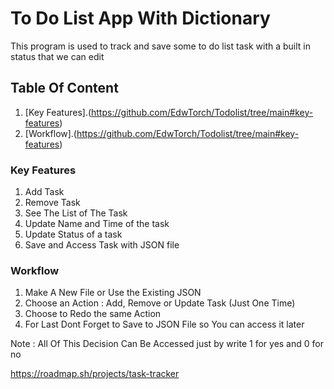 # To Do List App With Dictionary
This program is used to track and save some to do list task with a built in status that we can edit
## Table Of Content
1. [Key Features].(https://github.com/EdwTorch/Todolist/tree/main#key-features)
2. [Workflow].(https://github.com/EdwTorch/Todolist/tree/main#key-features)
### Key Features
1. Add Task
2. Remove Task
3. See The List of The Task
4. Update Name and Time of the task
5. Update Status of a task
6. Save and Access Task with JSON file

### Workflow
1. Make A New File or Use the Existing JSON
2. Choose an Action : Add, Remove or Update Task (Just One Time)
3. Choose to Redo the same Action
4. For Last Dont Forget to Save to JSON File so You can access it later

Note : All Of This Decision Can Be Accessed just by write 1 for yes and 0 for no

https://roadmap.sh/projects/task-tracker
